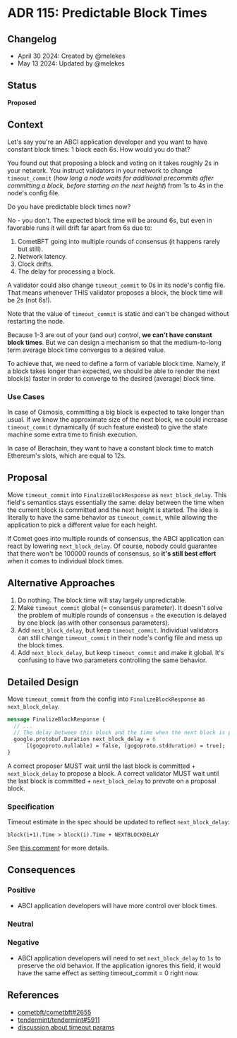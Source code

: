 # ADR 115: Predictable Block Times

## Changelog

 - April 30 2024: Created by @melekes
 - May 13 2024: Updated by @melekes

## Status

**Proposed**

## Context

Let's say you're an ABCI application developer and you want to have
constant block times: 1 block each 6s. How would you do that?

You found out that proposing a block and voting on it takes roughly 2s in your
network. You instruct validators in your network to change `timeout_commit`
(_how long a node waits for additional precommits after committing a block,
before starting on the next height_) from 1s to 4s in the node's config file.

Do you have predictable block times now?

No - you don't. The expected block time will be around 6s, but even in
favorable runs it will drift far apart from 6s due to:

1. CometBFT going into multiple rounds of consensus (it happens rarely but
   still).
2. Network latency.
3. Clock drifts.
4. The delay for processing a block.

A validator could also change `timeout_commit` to 0s in its node's config file.
That means whenever THIS validator proposes a block, the block time will be 2s
(not 6s!).

Note that the value of `timeout_commit` is static and can't be changed
without restarting the node.

Because 1-3 are out of your (and our) control, **we can't have constant block
times**. But we can design a mechanism so that the medium-to-long term average
block time converges to a desired value.

To achieve that, we need to define a form of variable block time. Namely, if a
block takes longer than expected, we should be able to render the next block(s)
faster in order to converge to the desired (average) block time.

### Use Cases

In case of Osmosis, committing a big block is expected to take longer than
usual. If we know the approximate size of the next block, we could increase
`timeout_commit` dynamically (if such feature existed) to give the state
machine some extra time to finish execution.

In case of Berachain, they want to have a constant block time to match
Ethereum's slots, which are equal to 12s.

## Proposal

Move `timeout_commit` into `FinalizeBlockResponse` as `next_block_delay`. This
field's semantics stays essentially the same: delay between the time when the
current block is committed and the next height is started. The idea is
literally to have the same behavior as `timeout_commit`, while allowing the
application to pick a different value for each height.

If Comet goes into multiple rounds of consensus, the ABCI application can react
by lowering `next_block_delay`. Of course, nobody could guarantee that there
won't be 100000 rounds of consensus, so **it's still best effort** when it
comes to individual block times.

## Alternative Approaches

1. Do nothing. The block time will stay largely unpredictable.
2. Make `timeout_commit` global (= consensus parameter). It doesn't solve the
   problem of multiple rounds of consensus + the execution is delayed by one
   block (as with other consensus parameters).
3. Add `next_block_delay`, but keep `timeout_commit`. Individual validators can
   still change `timeout_commit` in their node's config file and mess up the
   block times.
4. Add `next_block_delay`, but keep `timeout_commit` and make it global. It's
   confusing to have two parameters controlling the same behavior.

## Detailed Design

Move `timeout_commit` from the config into `FinalizeBlockResponse` as `next_block_delay`.

```protobuf
message FinalizeBlockResponse {
  // ...
  // The delay between this block and the time when the next block is proposed.
  google.protobuf.Duration next_block_delay = 6
      [(gogoproto.nullable) = false, (gogoproto.stdduration) = true];
}
```

A correct proposer MUST wait until the last block is committed + `next_block_delay` to propose a block.
A correct validator MUST wait until the last block is committed + `next_block_delay` to prevote on a proposal block.

### Specification

Timeout estimate in the spec should be updated to reflect `next_block_delay`:

```
block(i+1).Time > block(i).Time + NEXTBLOCKDELAY
```

See [this comment][spec-comment] for more details.

## Consequences

### Positive

- ABCI application developers will have more control over block times.

### Neutral

### Negative

- ABCI application developers will need to set `next_block_delay` to `1s`
  to preserve the old behavior. If the application ignores this field, it
  would have the same effect as setting timeout_commit = 0 right now.

## References

* [cometbft/cometbft#2655](https://github.com/cometbft/cometbft/issues/2655)
* [tendermint/tendermint#5911](https://github.com/tendermint/tendermint/issues/5911)
* [discussion about timeout params](https://github.com/cometbft/cometbft/discussions/2266)

[spec-comment]: https://github.com/tendermint/tendermint/issues/5911#issuecomment-804889910
